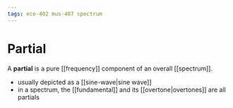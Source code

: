 ```yaml
---
tags: ece-402 mus-407 spectrum
---
```


# Partial

A **partial** is a pure [[frequency]] component of an overall [[spectrum]].

- usually depicted as a [[sine-wave|sine wave]]
- in a spectrum, the [[fundamental]] and its [[overtone|overtones]] are all partials
